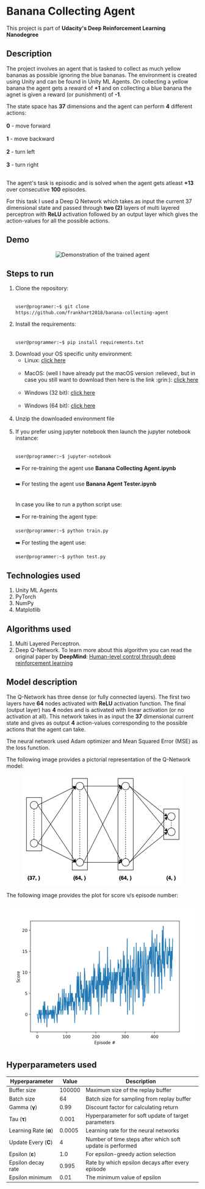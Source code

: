 # Banana Collecting Agent

This project is part of <b>Udacity's Deep Reinforcement Learning Nanodegree</b>

## Description

<p>The project involves an agent that is tasked to collect as much yellow bananas as possible ignoring the blue bananas. The environment is created using Unity and can be found in Unity ML Agents. On collecting a yellow banana the agent gets a reward of <b>+1</b> and on collecting a blue banana the agnet is given a reward (or punishment) of <b>-1</b>.</p>

<p>The state space has <b>37</b> dimensions and the agent can perform <b>4</b> different actions:<br><br>
  <b>0</b> - move forward <br><br>
  <b>1</b> - move backward <br><br>
  <b>2</b> - turn left <br><br>
  <b>3</b> - turn right <br><br>
</p>

<p>The agent's task is episodic and is solved when the agent gets atleast <b>+13</b> over consecutive <b>100</b> episodes.</p>

<p>For this task I used a Deep Q Network which takes as input the current 37 dimensional state and passed through <b>two (2)</b> layers of multi layered perceptron with <b>ReLU</b> activation followed by an output layer which gives the action-values for all the possible actions.</p>

## Demo

<p align='center'>
  <img src='images/demo.gif' alt='Demonstration of the trained agent'>
</p>


## Steps to run

<ol>
  <li>Clone the repository:<br><br>
  
  ```console
  user@programer:~$ git clone https://github.com/frankhart2018/banana-collecting-agent
  ```
  
  </li>
  <li>Install the requirements:<br><br>
  
  ```console
  user@programmer:~$ pip install requirements.txt
  ```
  
  </li>
  <li>Download your OS specific unity environment:
    <ul>
      <li>Linux: <a href='https://s3-us-west-1.amazonaws.com/udacity-drlnd/P1/Banana/Banana_Linux.zip'>click here</a></li><br>
      <li>MacOS: (well I have already put the macOS version :relieved:, but in case you still want to download then here is the link :grin:): <a href='https://s3-us-west-1.amazonaws.com/udacity-drlnd/P1/Banana/Banana.app.zip'>click here</a></li><br>
      <li>Windows (32 bit): <a href='https://s3-us-west-1.amazonaws.com/udacity-drlnd/P1/Banana/Banana_Windows_x86.zip'>click here</a></li><br>
      <li>Windows (64 bit): <a href='https://s3-us-west-1.amazonaws.com/udacity-drlnd/P1/Banana/Banana_Windows_x86_64.zip'>click here </a></li><br>
    </ul>
  </li>
  
  <li>Unzip the downloaded environment file</li><br>
  <li>If you prefer using jupyter notebook then launch the jupyter notebook instance:<br><br>
  
  ```console
  user@programmer:~$ jupyter-notebook
  ```
  
  :arrow_right: For re-training the agent use <b>Banana Collecting Agent.ipynb</b><br><br>
  :arrow_right: For testing the agent use <b>Banana Agent Tester.ipynb</b><br><br>
  
  In case you like to run a python script use:<br>
  
  :arrow_right: For re-training the agent type:<br>
  
  ```console
  user@programmer:~$ python train.py
  ```
  
  :arrow_right: For testing the agent use:<br>
  
  ```console
  user@programmer:~$ python test.py
  ```
  
  </li>
</ol>

## Technologies used

<ol>
  <li>Unity ML Agents</li>
  <li>PyTorch</li>
  <li>NumPy</li>
  <li>Matplotlib</li>
</ol>

## Algorithms used

<ol>
  <li>Multi Layered Perceptron.</li>
  <li>Deep Q-Network. To learn more about this algorithm you can read the original paper by <b>DeepMind</b>: <a href='https://web.stanford.edu/class/psych209/Readings/MnihEtAlHassibis15NatureControlDeepRL.pdf'>Human-level control through deep reinforcement learning</a></li>
</ol>

## Model description

<p>The Q-Network has three dense (or fully connected layers). The first two layers have <b>64</b> nodes activated with <b>ReLU</b> activation function. The final (output layer) has <b>4</b> nodes and is activated with linear activation (or no activation at all). This network takes in as input the <b>37</b> dimensional current state and gives as output <b>4</b> action-values corresponding to the possible actions that the agent can take.</p>

<p>The neural network used Adam optimizer and Mean Squared Error (MSE) as the loss function.</p>

<p>The following image provides a pictorial representation of the Q-Network model:</p>

<p align='center'>
  <img src='images/q-network.png' alt='Pictorial representation of Q-Network'>
</p>

<p>The following image provides the plot for score v/s episode number:</p>

<p align='center'>
  <img src='images/plot.png' alt='Plot for score v/s episode number' width='650'>
</p>

## Hyperparameters used

| Hyperparameter           | Value  | Description                                               |
|--------------------------|--------|-----------------------------------------------------------|
| Buffer size              | 100000 | Maximum size of the replay buffer                         |
| Batch size               | 64     | Batch size for sampling from replay buffer                |
| Gamma (<b>γ</b>)         | 0.99   | Discount factor for calculating return                    |
| Tau (<b>τ</b>)           | 0.001  | Hyperparameter for soft update of target parameters       |
| Learning Rate (<b>α</b>) | 0.0005 | Learning rate for the neural networks                     |
| Update Every (<b>C</b>)  | 4      | Number of time steps after which soft update is performed |
| Epsilon (<b>ε</b>)       | 1.0    | For epsilon-greedy action selection                       |
| Epsilon decay rate       | 0.995  | Rate by which epsilon decays after every episode          |
| Epsilon minimum          | 0.01   | The minimum value of epsilon                              |
